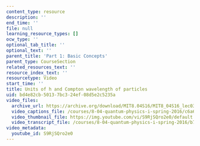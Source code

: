 ```yaml
---
content_type: resource
description: ''
end_time: ''
file: null
learning_resource_types: []
ocw_type: ''
optional_tab_title: ''
optional_text: ''
parent_title: 'Part 1: Basic Concepts'
parent_type: CourseSection
related_resources_text: ''
resource_index_text: ''
resourcetype: Video
start_time: ''
title: Units of h and Compton wavelength of particles
uid: bd4e82cb-5013-7bc3-24ef-08d5e2c5235a
video_files:
  archive_url: https://archive.org/download/MIT8.04S16/MIT8_04S16_lec03_s2_300k.mp4
  video_captions_file: /courses/8-04-quantum-physics-i-spring-2016/c6a6b989e45550acba1b882436a3475d_S9RjSQro2e0.vtt
  video_thumbnail_file: https://img.youtube.com/vi/S9RjSQro2e0/default.jpg
  video_transcript_file: /courses/8-04-quantum-physics-i-spring-2016/b7b6b408650866f6d217a4fc73fac310_S9RjSQro2e0.pdf
video_metadata:
  youtube_id: S9RjSQro2e0
---
```

